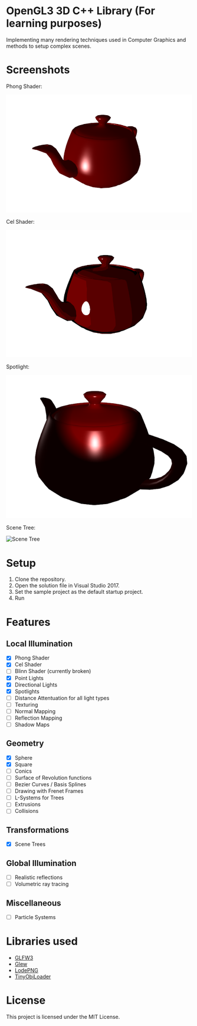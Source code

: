 # OpenGL3 3D C++ Library (For learning purposes)
Implementing many rendering techniques used in Computer Graphics and methods to setup complex scenes.

# Screenshots

Phong Shader:

![Phong Shader](screenshots/phong-shader.png)

Cel Shader:

![Cel Shader](screenshots/cel-shader.png)

Spotlight:

![Spotlight](screenshots/spotlight.png)

Scene Tree:

![Scene Tree](screenshots/scene_tree.gif)

# Setup
1. Clone the repository.
2. Open the solution file in Visual Studio 2017.
3. Set the sample project as the default startup project.
4. Run

# Features
## Local Illumination
- [x] Phong Shader
- [x] Cel Shader
- [ ] Blinn Shader (currently broken)
- [x] Point Lights
- [x] Directional Lights
- [x] Spotlights
- [ ] Distance Attentuation for all light types
- [ ] Texturing
- [ ] Normal Mapping
- [ ] Reflection Mapping
- [ ] Shadow Maps

## Geometry
- [x] Sphere
- [x] Square
- [ ] Conics
- [ ] Surface of Revolution functions
- [ ] Bezier Curves / Basis Splines
- [ ] Drawing with Frenet Frames
- [ ] L-Systems for Trees
- [ ] Extrusions
- [ ] Collisions

## Transformations
- [x] Scene Trees

## Global Illumination
- [ ] Realistic reflections
- [ ] Volumetric ray tracing

## Miscellaneous
- [ ] Particle Systems

# Libraries used
- [GLFW3](https://www.glfw.org/)
- [Glew](http://glew.sourceforge.net/)
- [LodePNG](https://lodev.org/lodepng/)
- [TinyObjLoader](https://github.com/syoyo/tinyobjloader)

# License
This project is licensed under the MIT License.

